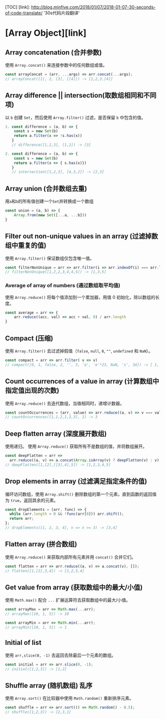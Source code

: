 [TOC]
[link]: http://blog.minfive.com/2018/01/07/2018-01-07-30-seconds-of-code-translate/ '30s代码片段翻译'

**[Array Object][link]**
==

## Array concatenation (合并参数)
使用 `Array.concat()` 来连接参数中的任何数组或值。
```js
const arrayConcat = (arr, ...args) => arr.concat(...args);
// arrayConcat([1], 2, [3], [[4]]) -> [1,2,3,[4]]
```

## Array difference || intersection(取数组相同和不同项)
以 `b` 创建 `Set`，然后使用 `Array.filter()` 过滤，是否保留 `b` 中包含的值。
```js
1. const difference = (a, b) => { 
    const s = new Set(b)
    return a.filter(x => !s.has(x))
   }
   // difference([1,2,3], [1,2]) -> [3]

2. const difference = (a, b) => { 
    const s = new Set(b)
    return a.filter(x => { s.has(x)})
   }
   // intersection([1,2,3], [4,3,2]) -> [2,3]
```

## Array union (合并数组去重)
用`a`和`b`的所有值创建一个`Set`并转换成一个数组
```js
const union = (a, b) => {
    Array.from(new Set([...a, ...b]))
}
```

## Filter out non-unique values in an array (过滤掉数组中重复的值)
使用 `Array.filter()` 保证数组仅包含唯一值。
```js
const filterNonUnique = arr => arr.filter(i => arr.indexOf(i) === arr.lastIndexOf(i));
// filterNonUnique([1,2,2,3,4,4,5]) -> [1,3,5]
```

### Average of array of numbers (通过数组取平均值)
使用 `Array.reduce()` 将每个值添加到一个累加器，用值 0 初始化，除以数组的长度。
```js
const average = arr => {
    arr.reduce((acc, val) => acc + val, 0) / arr.length
}
```

## Compact (压缩)
使用 `Array.filter()` 去过滤掉假值（`false`, `null`, `0`, `""`, `undefined` 和 `NaN`）。
```js
const compact = arr => arr.filter( v => v)
// compact([0, 1, false, 2, '', 3, 'a', 'e'*23, NaN, 's', 34]) -> [ 1, 2, 3, 'a', 's', 34 ]
```

## Count occurrences of a value in array (计算数组中指定值出现的次数)
使用 `Array.reduce()` 去迭代数组，当值相同时，递增计数器。
```js
const countOccurrences = (arr, value) => arr.reduce((a, v) => v === value ? a + 1 : a + 0, 0);
// countOccurrences([1,1,2,1,2,3], 1) -> 3
```

## Deep flatten array (深度展开数组)
使用递归。
使用 `Array.reduce()` 获取所有不是数组的值，并将数组展开。
```js
const deepFlatten = arr =>
  arr.reduce((a, v) => a.concat(Array.isArray(v) ? deepFlatten(v) : v), []);
// deepFlatten([1,[2],[[3],4],5]) -> [1,2,3,4,5]
```

## Drop elements in array (过滤满足指定条件的值)
循环访问数组，使用 `Array.shift()` 删除数组的第一个元素，直到函数的返回值为 `true`，返回其余的元素。
```js
const dropElements = (arr, func) => {
  while (arr.length > 0 && !func(arr[0])) arr.shift();
  return arr;
};
// dropElements([1, 2, 3, 4], n => n >= 3) -> [3,4]
```

## Flatten array (拼合数组)
使用 `Array.reduce()` 来获取内部所有元素并用 `concat()` 合并它们。
```js
const flatten = arr => arr.reduce((a, v) => a.concat(v), []);
// flatten([1,[2],3,4]) -> [1,2,3,4]
```

## Get value from array (获取数组中的最大/小值)
使用 `Math.max()` 配合 `...` 扩展运算符去获取数组中的最大/小值。
```js
const arrayMax = arr => Math.max(...arr);
// arrayMax([10, 1, 5]) -> 10

const arrayMin = arr => Math.min(...arr);
// arrayMin([10, 1, 5]) -> 1
```

## Initial of list
使用 `arr,slice(0, -1)` 去返回去除最后一个元素的数组。
```js
const initial = arr => arr.slice(0, -1);
// initial([1,2,3]) -> [1,2]
```

## Shuffle array (随机数组) 乱序
使用 `Array.sort()` 在比较器中使用 `Math.random()` 重新排序元素。
```js
const shuffle = arr => arr.sort(() => Math.random() - 0.5);
// shuffle([1,2,3]) -> [2,3,1]
```